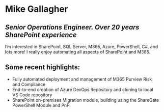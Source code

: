 # Mike Gallagher
## _Senior Operations Engineer. Over 20 years SharePoint experience_

I’m interested in SharePoint, SQL Server, M365, Azure, PowerShell, C#, and lots more! I really enjoy automating all aspects of SharePoint and M365.

## Some recent highlights:

- Fully automated deployment and management of M365 Purview Risk and Compliance
- End-to-end creation of Azure DevOps Repository and cloning to local VS Code repository
- SharePoint on-premises Migration module, building using the ShareGate PowerShell Module and PnP.
